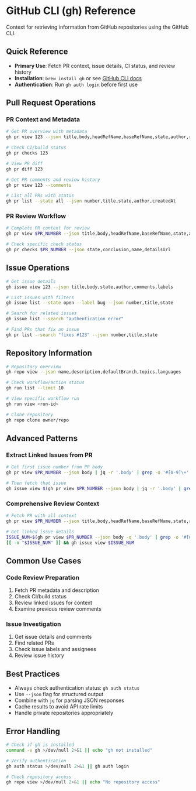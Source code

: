 # GitHub CLI (gh) Reference

Context for retrieving information from GitHub repositories using the GitHub CLI.

## Quick Reference

- **Primary Use**: Fetch PR context, issue details, CI status, and review history
- **Installation**: `brew install gh` or see [GitHub CLI docs](https://cli.github.com/manual/)
- **Authentication**: Run `gh auth login` before first use

## Pull Request Operations

### PR Context and Metadata

```bash
# Get PR overview with metadata
gh pr view 123 --json title,body,headRefName,baseRefName,state,author,reviews

# Check CI/build status
gh pr checks 123

# View PR diff
gh pr diff 123

# Get PR comments and review history
gh pr view 123 --comments

# List all PRs with status
gh pr list --state all --json number,title,state,author,createdAt
```

### PR Review Workflow

```bash
# Complete PR context for review
gh pr view $PR_NUMBER --json title,body,headRefName,baseRefName,state,author,reviews,statusCheckRollup,files

# Check specific check status
gh pr checks $PR_NUMBER --json state,conclusion,name,detailsUrl
```

## Issue Operations

```bash
# Get issue details
gh issue view 123 --json title,body,state,author,comments,labels

# List issues with filters
gh issue list --state open --label bug --json number,title,state

# Search for related issues
gh issue list --search "authentication error"

# Find PRs that fix an issue
gh pr list --search "fixes #123" --json number,title,state
```

## Repository Information

```bash
# Repository overview
gh repo view --json name,description,defaultBranch,topics,languages

# Check workflow/action status
gh run list --limit 10

# View specific workflow run
gh run view <run-id>

# Clone repository
gh repo clone owner/repo
```

## Advanced Patterns

### Extract Linked Issues from PR

```bash
# Get first issue number from PR body
gh pr view $PR_NUMBER --json body | jq -r '.body' | grep -o '#[0-9]\+' | head -1 | cut -c2-

# Then fetch that issue
gh issue view $(gh pr view $PR_NUMBER --json body | jq -r '.body' | grep -o '#[0-9]\+' | head -1 | cut -c2-)
```

### Comprehensive Review Context

```bash
# Fetch PR with all context
gh pr view $PR_NUMBER --json title,body,headRefName,baseRefName,state,reviews,statusCheckRollup

# Get linked issue details
ISSUE_NUM=$(gh pr view $PR_NUMBER --json body -q '.body' | grep -o '#[0-9]\+' | head -1 | cut -c2-)
[[ -n "$ISSUE_NUM" ]] && gh issue view $ISSUE_NUM
```

## Common Use Cases

### Code Review Preparation

1. Fetch PR metadata and description
2. Check CI/build status
3. Review linked issues for context
4. Examine previous review comments

### Issue Investigation

1. Get issue details and comments
2. Find related PRs
3. Check issue labels and assignees
4. Review issue history

## Best Practices

- Always check authentication status: `gh auth status`
- Use `--json` flag for structured output
- Combine with `jq` for parsing JSON responses
- Cache results to avoid API rate limits
- Handle private repositories appropriately

## Error Handling

```bash
# Check if gh is installed
command -v gh >/dev/null 2>&1 || echo "gh not installed"

# Verify authentication
gh auth status >/dev/null 2>&1 || gh auth login

# Check repository access
gh repo view >/dev/null 2>&1 || echo "No repository access"
```
